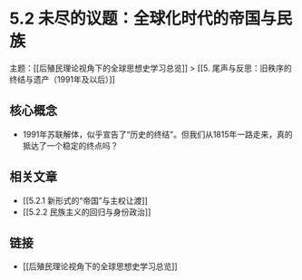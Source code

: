 # 5.2 未尽的议题：全球化时代的帝国与民族

主题：[[后殖民理论视角下的全球思想史学习总览]] > [[5. 尾声与反思：旧秩序的终结与遗产（1991年及以后）]]

## 核心概念

- 1991年苏联解体，似乎宣告了“历史的终结”。但我们从1815年一路走来，真的抵达了一个稳定的终点吗？

## 相关文章

- [[5.2.1 新形式的“帝国”与主权让渡]]
- [[5.2.2 民族主义的回归与身份政治]]

## 链接

- [[后殖民理论视角下的全球思想史学习总览]]
